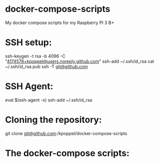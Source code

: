 # docker-compose-scripts
My docker compose scripts for my Raspberry PI 3 B+

# SSH setup:
   ssh-keygen -t rsa -b 4096 -C "4174578+kpoppel@users.noreply.github.com"
   ssh-add ~/.ssh/id_rsa
   cat ~/.ssh/id_rsa.pub
   ssh -T git@github.com

# SSH Agent:
   eval $(ssh-agent -s)
   ssh-add ~/.ssh/id_rsa

# Cloning the repository:
   git clone git@github.com:/kpoppel/docker-compose-scripts

# The docker-compose scripts:

